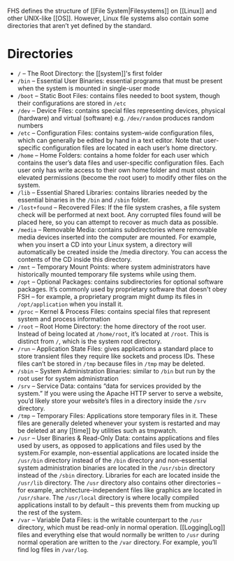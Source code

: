 FHS defines the structure of [[File System|Filesystems]] on [[Linux]] and other UNIX-like [[OS]]. However, Linux file systems also contain some directories that aren’t yet defined by the standard.

# Directories

- `/` – The Root Directory: the [[system]]'s first folder
- `/bin` – Essential User Binaries: essential programs that must be present when the system is mounted in single-user mode
- `/boot` – Static Boot Files: contains files needed to boot system, though their configurations are stored in `/etc`
- `/dev` – Device Files: contains special files representing devices, physical (hardware) and virtual (software) e.g. `/dev/random` produces random numbers
- `/etc` – Configuration Files: contains system-wide configuration files, which can generally be edited by hand in a text editor. Note that user-specific configuration files are located in each user’s home directory.
- `/home` – Home Folders: contains a home folder for each user which contains the user’s data files and user-specific configuration files. Each user only has write access to their own home folder and must obtain elevated permissions (become the root user) to modify other files on the system.
- `/lib` – Essential Shared Libraries: contains libraries needed by the essential binaries in the `/bin` and `/sbin` folder.
- `/lost+found` – Recovered Files: If the file system crashes, a file system check will be performed at next boot. Any corrupted files found will be placed here, so you can attempt to recover as much data as possible.
- `/media` – Removable Media: contains subdirectories where removable media devices inserted into the computer are mounted. For example, when you insert a CD into your Linux system, a directory will automatically be created inside the /media directory. You can access the contents of the CD inside this directory.
- `/mnt` – Temporary Mount Points: where system administrators have historically mounted temporary file systems while using them.
- `/opt` – Optional Packages: contains subdirectories for optional software packages. It’s commonly used by proprietary software that doesn't obey FSH – for example, a proprietary program might dump its files in `/opt/application` when you install it.
- `/proc` – Kernel & Process Files: contains special files that represent system and process information
- `/root` – Root Home Directory: the home directory of the root user. Instead of being located at `/home/root`, it’s located at `/root`. This is distinct from `/`, which is the system root directory.
- `/run` – Application State Files: gives applications a standard place to store transient files they require like sockets and process IDs. These files can’t be stored in `/tmp` because files in `/tmp` may be deleted.
- `/sbin` – System Administration Binaries: similar to `/bin` but run by the root user for system administration
- `/srv` – Service Data: contains “data for services provided by the system.” If you were using the Apache HTTP server to serve a website, you’d likely store your website’s files in a directory inside the `/srv` directory.
- `/tmp` – Temporary Files: Applications store temporary files in it. These files are generally deleted whenever your system is restarted and may be deleted at any [[time]] by utilities such as tmpwatch.
- `/usr` – User Binaries & Read-Only Data: contains applications and files used by users, as opposed to applications and files used by the system.For example, non-essential applications are located inside the `/usr/bin` directory instead of the `/bin` directory and non-essential system administration binaries are located in the `/usr/sbin` directory instead of the `/sbin` directory. Libraries for each are located inside the `/usr/lib` directory. The `/usr` directory also contains other directories – for example, architecture-independent files like graphics are located in `/usr/share`. The `/usr/local` directory is where locally compiled applications install to by default – this prevents them from mucking up the rest of the system.
- `/var` – Variable Data Files: is the writable counterpart to the `/usr` directory, which must be read-only in normal operation. [[Logging|Log]] files and everything else that would normally be written to `/usr` during normal operation are written to the `/var` directory. For example, you’ll find log files in `/var/log`.
